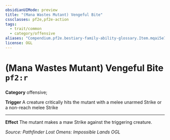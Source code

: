 ```yaml
---
obsidianUIMode: preview
title: "(Mana Wastes Mutant) Vengeful Bite"
cssclasses: pf2e,pf2e-action
tags:
  - trait/common
  - category/offensive
aliases: "Compendium.pf2e.bestiary-family-ability-glossary.Item.mqai5e7YAuK2tbB9"
license: OGL
---
```

# (Mana Wastes Mutant) Vengeful Bite `pf2:r`

### 

**Category** offensive; 




**Trigger** A creature critically hits the mutant with a melee unarmed Strike or a non-reach melee Strike

* * *

**Effect** The mutant makes a maw Strike against the triggering creature.

*Source: Pathfinder Lost Omens: Impossible Lands*
*OGL*